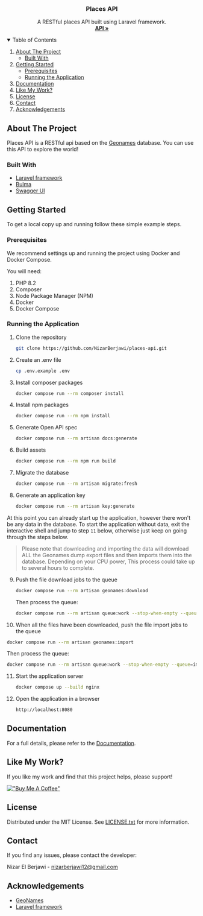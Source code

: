 <!-- PROJECT LOGO -->
<br />
<p align="center">
  <h3 align="center">Places API</h3>

  <p align="center">
    A RESTful places API built using Laravel framework.
    <br />
    <a href="https://www.placesapi.dev"><strong>API »</strong></a>
    <br />
</p>

<!-- TABLE OF CONTENTS -->
<details open="open">
  <summary>Table of Contents</summary>
  <ol>
    <li>
      <a href="#about-the-project">About The Project</a>
      <ul>
        <li><a href="#built-with">Built With</a></li>
      </ul>
    </li>
    <li>
      <a href="#getting-started">Getting Started</a>
      <ul>
        <li><a href="#prerequisites">Prerequisites</a></li>
        <li><a href="#running-the-application">Running the Application</a></li>
      </ul>
    </li>
    <li><a href="#documentation">Documentation</a></li>
    <li><a href="#like-my-work">Like My Work?</a></li>
    <li><a href="#license">License</a></li>
    <li><a href="#contact">Contact</a></li>
    <li><a href="#acknowledgements">Acknowledgements</a></li>
  </ol>
</details>

<!-- ABOUT THE PROJECT -->

## About The Project

Places API is a RESTful api based on the <a href="https://www.geonames.org/">Geonames</a> database. You can use this API to explore the world!

### Built With

- [Laravel framework](https://laravel.com/)
- [Bulma](https://bulma.io/)
- [Swagger UI](https://swagger.io/tools/swagger-ui/)

<!-- GETTING STARTED -->

## Getting Started

To get a local copy up and running follow these simple example steps.

### Prerequisites

We recommend settings up and running the project using Docker and Docker Compose.

You will need:

1. PHP 8.2
2. Composer
3. Node Package Manager (NPM)
4. Docker
5. Docker Compose

### Running the Application

1. Clone the repository
   ```sh
   git clone https://github.com/NizarBerjawi/places-api.git
   ```
2. Create an .env file
   ```sh
   cp .env.example .env
   ```
3. Install composer packages
   ```sh
   docker compose run --rm composer install
   ```
4. Install npm packages
   ```sh
   docker compose run --rm npm install
   ```
5. Generate Open API spec
   ```sh
   docker compose run --rm artisan docs:generate
   ```
6. Build assets
   ```sh
   docker compose run --rm npm run build
   ```
7. Migrate the database
   ```sh
   docker compose run --rm artisan migrate:fresh
   ```
8. Generate an application key
   ```sh
   docker compose run --rm artisan key:generate
   ```
At this point you can already start up the application, however there won't be any data in the database.
To start the application without data, exit the interactive shell and jump to step `11` below, otherwise just keep on going through the steps below.

> Please note that downloading and importing the data will download ALL the Geonames dump export files and then imports them into the database. Depending on your CPU power, This process could take up to several hours to complete.

9. Push the file download jobs to the queue
   ```sh
   docker compose run --rm artisan geonames:download
   ```
   Then process the queue:
   ```sh
   docker compose run --rm artisan queue:work --stop-when-empty --queue=download-data,download-places,download-flags,download-names
   ```

10. When all the files have been downloaded, push the file import jobs to the queue
   ```sh
   docker compose run --rm artisan geonames:import
   ```
   Then process the queue:
   ```sh
   docker compose run --rm artisan queue:work --stop-when-empty --queue=import-data,import-places,import-names
   ```
11. Start the application server
    ```sh
    docker compose up --build nginx
    ```
12. Open the application in a browser
    ```sh
    http://localhost:8080
    ```

<!-- USAGE EXAMPLES -->

## Documentation

For a full details, please refer to the [Documentation](https://www.placesapi.dev/documentation).

## Like My Work?

If you like my work and find that this project helps, please support!

[!["Buy Me A Coffee"](https://www.buymeacoffee.com/assets/img/custom_images/yellow_img.png)](https://www.buymeacoffee.com/placesApi)

<!-- LICENSE -->

## License

Distributed under the MIT License. See [LICENSE.txt](https://github.com/NizarBerjawi/places-api/blob/master/LICENSE.txt) for more information.

<!-- CONTACT -->

## Contact

If you find any issues, please contact the developer:

Nizar El Berjawi - nizarberjawi12@gmail.com

<!-- ACKNOWLEDGEMENTS -->

## Acknowledgements

- [GeoNames](https://www.geonames.org/)
- [Laravel framework](https://laravel.com/)
